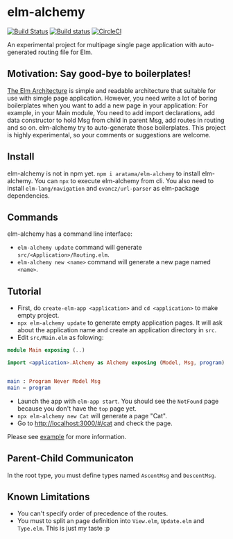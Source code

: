 # elm-alchemy 

[![Build Status](https://travis-ci.org/aratama/elm-alchemy.svg?branch=master)](https://travis-ci.org/aratama/elm-alchemy) [![Build status](https://ci.appveyor.com/api/projects/status/1uk1jk36a2e4i0fb?svg=true)](https://ci.appveyor.com/project/aratama/elm-alchemy) [![CircleCI](https://circleci.com/gh/aratama/elm-alchemy.svg?style=svg)](https://circleci.com/gh/aratama/elm-alchemy)

An experimental project for multipage single page application with auto-generated routing file for Elm.

## Motivation: Say good-bye to boilerplates!

[The Elm Architecture](https://guide.elm-lang.org/architecture/) is simple and readable architecture that suitable for use with simgle page application.
However, you need write a lot of boring boilerplates when you want to add a new page in your application: 
For example, in your Main module, You need to add import declarations, add data constructor to hold Msg from child in parent Msg, add routes in routing and so on. 
elm-alchemy try to auto-generate those boilerplates. This project is highly experimental, so your comments or suggestions are welcome.

## Install

elm-alchemy is not in npm yet. `npm i aratama/elm-alchemy` to install elm-alchemy. 
You can `npx` to execute elm-alchemy from cli.
You also need to install `elm-lang/navigation` and `evancz/url-parser` as elm-package dependencies.

## Commands

elm-alchemy has a command line interface:

* `elm-alchemy update` command will generate `src/<Application>/Routing.elm`.
* `elm-alchemy new <name>` command will generate a new page named `<name>`.

## Tutorial 

* First, do `create-elm-app <application>` and `cd <application>` to make empty project.
* `npx elm-alchemy update` to generate empty application pages. It will ask about the application name and create an application directory in `src`. 
* Edit `src/Main.elm` as folowing: 

```elm
module Main exposing (..)

import <application>.Alchemy as Alchemy exposing (Model, Msg, program)


main : Program Never Model Msg
main = program
```

* Launch the app with `elm-app start`. You should see the `NotFound` page because you don't have the `top` page yet.
* `npx elm-alchemy new Cat` will generate a page "Cat".
* Go to [http://localhost:3000/#/cat](http://localhost:3000/#/cat) and check the page.

Please see [example](example) for more information.


## Parent-Child Communicaton

In the root type, you must define types named `AscentMsg` and `DescentMsg`.


## Known Limitations

* You can't specify order of precedence of the routes.
* You must to split an page definition into `View.elm`, `Update.elm` and `Type.elm`. This is just my taste :p